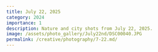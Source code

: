 ```yaml
---
title: July 22, 2025
category: 2024
importance: 1
description: Nature and city shots from July 22, 2025.
image: /assets/photo_gallery/July22nd/DSC00040.JPG
permalink: /creative/photography/7-22.md/
---
```

